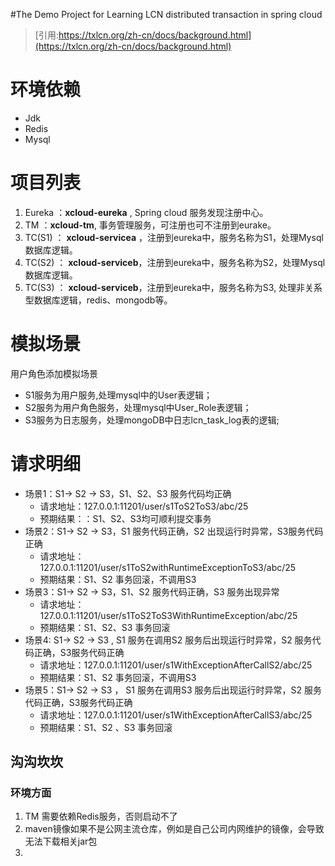 #The Demo Project for Learning LCN distributed transaction in spring cloud  

> [引用:https://txlcn.org/zh-cn/docs/background.html](https://txlcn.org/zh-cn/docs/background.html)

# 环境依赖
+ Jdk
+ Redis 
+ Mysql 

# 项目列表
1. Eureka ：**xcloud-eureka** , Spring cloud 服务发现注册中心。
2. TM ：**xcloud-tm**, 事务管理服务，可注册也可不注册到eurake。
3. TC(S1) ：  **xcloud-servicea** ，注册到eureka中，服务名称为S1，处理Mysql数据库逻辑。
4. TC(S2) ：  **xcloud-serviceb**，注册到eureka中，服务名称为S2，处理Mysql数据库逻辑。
5. TC(S3) ：  **xcloud-serviceb**，注册到eureka中，服务名称为S3, 处理非关系型数据库逻辑，redis、mongodb等。

# 模拟场景
用户角色添加模拟场景
+ S1服务为用户服务,处理mysql中的User表逻辑；
+ S2服务为用户角色服务，处理mysql中User_Role表逻辑；
+ S3服务为日志服务，处理mongoDB中日志lcn_task_log表的逻辑;

# 请求明细

+ 场景1：S1-> S2 -> S3，S1、S2、S3 服务代码均正确
    + 请求地址：127.0.0.1:11201/user/s1ToS2ToS3/abc/25
    + 预期结果：：S1、S2、S3均可顺利提交事务
+ 场景2：S1-> S2 -> S3，S1 服务代码正确，S2 出现运行时异常，S3服务代码正确
    + 请求地址：127.0.0.1:11201/user/s1ToS2withRuntimeExceptionToS3/abc/25
    + 预期结果：S1、S2 事务回滚，不调用S3
+ 场景3：S1-> S2 -> S3，S1、S2  服务代码正确，S3 服务出现异常
    + 请求地址：127.0.0.1:11201/user/s1ToS2ToS3WithRuntimeException/abc/25
    + 预期结果：S1、S2、S3 事务回滚
+ 场景4:  S1-> S2 -> S3 , S1 服务在调用S2 服务后出现运行时异常，S2 服务代码正确，S3服务代码正确
    + 请求地址：127.0.0.1:11201/user/s1WithExceptionAfterCallS2/abc/25
    + 预期结果：S1、S2 事务回滚，不调用S3
+ 场景5：S1-> S2 -> S3 ， S1 服务在调用S3 服务后出现运行时异常，S2 服务代码正确，S3服务代码正确
    + 请求地址：127.0.0.1:11201/user/s1WithExceptionAfterCallS3/abc/25
    + 预期结果：S1、S2 、S3 事务回滚

## 沟沟坎坎

### 环境方面
1. TM 需要依赖Redis服务，否则启动不了
2. maven镜像如果不是公网主流仓库，例如是自己公司内网维护的镜像，会导致无法下载相关jar包
3.   
   
    